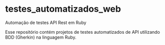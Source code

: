 # testes_automatizados_web
Automação de testes API Rest em Ruby

Esse repositório contém projetos de testes automatizados de API utilizando BDD (Gherkin) na linguagem Ruby.
